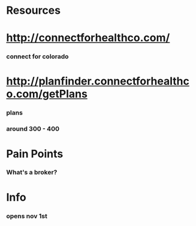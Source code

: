 # Resources
# http://connectforhealthco.com/
### connect for colorado
# http://planfinder.connectforhealthco.com/getPlans
### plans
### around 300 - 400
# Pain Points
### What's a broker?
# Info
### opens nov 1st
